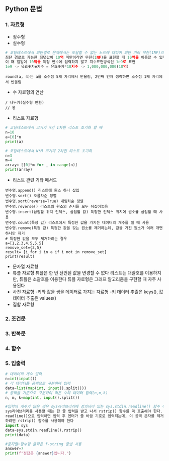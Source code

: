 ## Python 문법

### 1. 자료형
+ 정수형
+ 실수형
```python
# 코딩테스트에서 최단경로 문제에서는 도달할 수 없는 노드에 대하여 최단 거리 무한(1NF)으로 설정. 
최단 경로로 가능한 최댓값이 10억 미만이라면 무한(1NF)을 표현할 때 10억을 이용할 수 있다.
이 때 일일이 10억을 특정 변수에 입력하지 않고 지수표현방식인 1e9로 표현
1e9 -> 유효숫자e지수 = 유효숫자*10지수 -> 1,000,000,000(10억)
```
```
round(a, 4)는 a를 소수점 5째 자리에서 반올림, 2번째 인자 생략하면 소수점 1째 자리에서 반올림
```
+ 수 자료형의 연산
```
/ 나누기(실수형 반환)
// 몫
```
+ 리스트 자료형
```python
# 코딩테스트에서 크기가 n인 1차원 리스트 초기화 할 때 
n=10
a=[0]*n
print(a)
```
```python
# 코딩테스트에서 N*M 크기의 2차원 리스트 초기화
n=3
m=4
array= [[0]*m for _ in range(n)]
print(array)
```
+ 리스트 관련 기타 메서드
```
변수명.append() 리스트에 원소 하나 삽입
변수명.sort() 오름차순 정렬
변수명.sort(reverse=True) 내림차순 정렬
변수명.reverse() 리스트의 원소의 순서를 모두 뒤집어놓음
변수명.insert(삽입할 위치 인덱스, 삽입할 값) 특정한 인덱스 위치에 원소를 삽입할 때 사용
변수명.count(특정 값) 리스트에서 특정한 값을 가지는 데이터의 개수를 셀 때 사용
변수명.remove(특정 값) 특정한 값을 갖는 원소를 제거하는데, 값을 가진 원소가 여러 개면 하나만 제거
# 특정한 값을 모두 제거하려는 경우
a=[1,2,3,4,5,5,5]
remove_set={3,5}
result= [i for i in a if i not in remove_set]
print(result)
```
+ 문자열 자료형
+ 튜플 자료형
 튜플은 한 번 선언된 값을 변경할 수 없다
 리스트는 대괄호를 이용하지만, 튜플은 소괄호를 이용한다
 튜플 자료형은 그래프 알고리즘을 구현할 때 자주 사용된다
+ 사전 자료형
-키와 값을 쌍을 데이터로 가지는 자료형
-키 데이터 추출은 keys(), 값 데이터 추출은 values()
+ 집합 자료형

### 2. 조건문

### 3. 반복문

### 4. 함수

### 5. 입출력
```python
# 데이터의 개수 입력
n=int(input())
# 각 데이터를 공백으로 구분하여 입력
data=list(map(int, input().split()))
# 공백을 기준으로 구분하여 적은 수의 데이터 입력(n,m,k)
n, m, k=map(int, input().split())
```
```python
#입력의 개수가 많은 경우 sys라이브러리에 정의되어 있는 sys.stdin.readline() 함수 이용
sys라이브러리를 사용할 때는 한 줄 입력을 받고 나서 rstrip() 함수를 꼭 호출해야 한다. 
readline()으로 입력하면 입력 후 엔터가 줄 바꿈 기호로 입력되는데, 이 공백 문자를 제거
하려면 rstrip() 함수를 사용해야 한다
import sys
data=sys.stdin.readline().rstrip()
print(data)
```
```python
#문자열+정수형 출력은 f-string 문법 사용
answer=7
print(f"정답은 {answer}입니다.")
```
